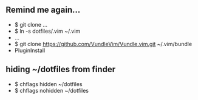 ## Remind me again...

* $ git clone ...
* $ ln -s dotfiles/.vim ~/.vim
* ...
* $ git clone https://github.com/VundleVim/Vundle.vim.git ~/.vim/bundle
* PluginInstall


## hiding ~/dotfiles from finder

* $ chflags hidden ~/dotfiles
* $ chflags nohidden ~/dotfiles

